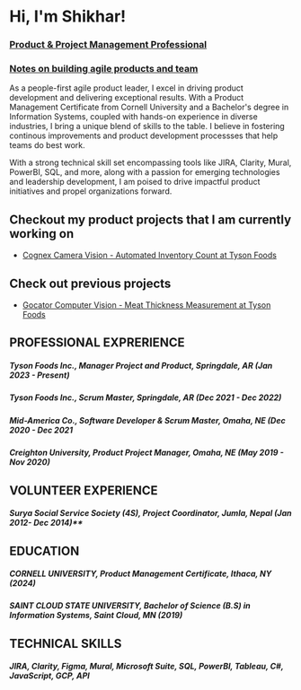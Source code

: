 <h1>Hi, I'm Shikhar!</h1>
<h3><a href="https://www.linkedin.com/in/shikharstha/">Product & Project Management Professional</a></h3>
<h3><a href="https://www.linkedin.com/build-relation/newsletter-follow?entityUrn=7137295985310924800">Notes on building agile products and team </a></h3>

As a people-first agile product leader, I excel in driving product development and delivering exceptional results. With a Product Management Certificate from Cornell University and a Bachelor's degree in Information Systems, coupled with hands-on experience in diverse industries, I bring a unique blend of skills to the table. I believe in fostering continous improvements and product development processses that help teams do best work. 

With a strong technical skill set encompassing tools like JIRA, Clarity, Mural, PowerBI, SQL, and more, along with a passion for emerging technologies and leadership development, I am poised to drive impactful product initiatives and propel organizations forward.

## Checkout my product projects that I am currently working on
* [Cognex Camera Vision - Automated Inventory Count at Tyson Foods](CognexProduct.md)

## Check out previous projects
* [Gocator Computer Vision - Meat Thickness Measurement at Tyson Foods](GocatorProductCase.md)

## PROFESSIONAL EXPRERIENCE
##### Tyson Foods Inc., Manager Project and Product, Springdale, AR (Jan 2023 - Present) <br />
##### Tyson Foods Inc., Scrum Master, Springdale, AR (Dec 2021 - Dec 2022) <br />
##### Mid-America Co.,  Software Developer & Scrum Master, Omaha, NE (Dec 2020 - Dec 2021 <br />
##### Creighton University, Product Project Manager, Omaha, NE (May 2019 - Nov 2020) <br />

## VOLUNTEER EXPERIENCE
##### Surya Social Service Society (4S), Project Coordinator, Jumla, Nepal (Jan 2012- Dec 2014)**

## EDUCATION
##### CORNELL UNIVERSITY, Product Management Certificate, Ithaca, NY (2024) <br />
##### SAINT CLOUD STATE UNIVERSITY, Bachelor of Science (B.S) in Information Systems, Saint Cloud, MN (2019)

## TECHNICAL SKILLS
##### JIRA, Clarity, Figma, Mural, Microsoft Suite, SQL, PowerBI, Tableau, C#, JavaScript, GCP, API

